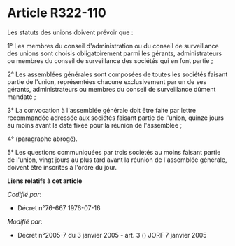 # Article R322-110

Les statuts des unions doivent prévoir que :

1° Les membres du conseil d'administration ou du conseil de surveillance des unions sont choisis obligatoirement parmi les
gérants, administrateurs ou membres du conseil de surveillance des sociétés qui en font partie ;

2° Les assemblées générales sont composées de toutes les sociétés faisant partie de l'union, représentées chacune
exclusivement par un de ses gérants, administrateurs ou membres du conseil de surveillance dûment mandaté ;

3° La convocation à l'assemblée générale doit être faite par lettre recommandée adressée aux sociétés faisant partie de
l'union, quinze jours au moins avant la date fixée pour la réunion de l'assemblée ;

4° (paragraphe abrogé).

5° Les questions communiquées par trois sociétés au moins faisant partie de l'union, vingt jours au plus tard avant la
réunion de l'assemblée générale, doivent être inscrites à l'ordre du jour.

**Liens relatifs à cet article**

_Codifié par_:

  - Décret n°76-667 1976-07-16

_Modifié par_:

  - Décret n°2005-7 du 3 janvier 2005 - art. 3 () JORF 7 janvier 2005
